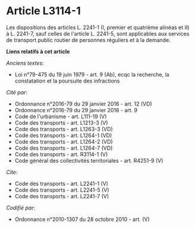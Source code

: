 # Article L3114-1

Les dispositions des articles L. 2241-1 (I, premier et quatrième alinéas et II) à L. 2241-7, sauf celles de l'article L.
2241-5, sont applicables aux services de transport public routier de personnes réguliers et à la demande.

**Liens relatifs à cet article**

_Anciens textes_:

  - Loi n°79-475 du 19 juin 1979 - art. 9 (Ab), ecqc la recherche, la constatation et la poursuite des infractions

_Cité par_:

  - Ordonnance n°2016-79 du 29 janvier 2016 - art. 12 (VD)
  - Ordonnance n°2016-79 du 29 janvier 2016 - art. 9
  - Code de l'urbanisme - art. L111-19 (V)
  - Code des transports - art. L1213-3 (V)
  - Code des transports - art. L1263-3 (VD)
  - Code des transports - art. L1264-1 (VD)
  - Code des transports - art. L1264-2 (VD)
  - Code des transports - art. L1264-7 (VD)
  - Code des transports - art. R3114-1 (V)
  - Code général des collectivités territoriales - art. R4251-9 (V)

_Cite_:

  - Code des transports - art. L2241-1 (V)
  - Code des transports - art. L2241-5 (V)
  - Code des transports - art. L2241-7 (V)

_Codifié par_:

  - Ordonnance n°2010-1307 du 28 octobre 2010 - art. (V)
